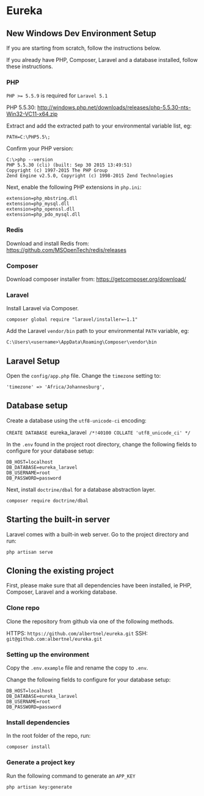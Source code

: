 Eureka
===================

## New Windows Dev Environment Setup

If you are starting from scratch, follow the instructions below.

If you already have PHP, Composer, Laravel and a database installed, follow these instructions.

### PHP

`PHP >= 5.5.9` is required for `Laravel 5.1`

PHP 5.5.30: http://windows.php.net/downloads/releases/php-5.5.30-nts-Win32-VC11-x64.zip

Extract and add the extracted path to your environmental variable list, eg:

```
PATH=C:\PHP5.5\;
```

Confirm your PHP version:

```
C:\>php --version
PHP 5.5.30 (cli) (built: Sep 30 2015 13:49:51)
Copyright (c) 1997-2015 The PHP Group
Zend Engine v2.5.0, Copyright (c) 1998-2015 Zend Technologies
```

Next, enable the following PHP extensions in `php.ini`:

```
extension=php_mbstring.dll
extension=php_mysql.dll
extension=php_openssl.dll
extension=php_pdo_mysql.dll
```

### Redis

Download and install Redis from: https://github.com/MSOpenTech/redis/releases

### Composer

Download composer installer from: https://getcomposer.org/download/

### Laravel

Install Laravel via Composer.

`composer global require "laravel/installer=~1.1"`

Add the Laravel `vendor/bin` path to your environmental `PATH` variable, eg:

`C:\Users\<username>\AppData\Roaming\Composer\vendor\bin`

## Laravel Setup

Open the `config/app.php` file. Change the `timezone` setting to:

`'timezone' => 'Africa/Johannesburg',`

## Database setup

Create a database using the `utf8-unicode-ci` encoding:

`CREATE DATABASE `eureka_laravel` /*!40100 COLLATE 'utf8_unicode_ci' */`

In the `.env` found in the project root directory, change the following fields to configure for your database setup:

```
DB_HOST=localhost
DB_DATABASE=eureka_laravel
DB_USERNAME=root
DB_PASSWORD=password
```

Next, install `doctrine/dbal` for a database abstraction layer.

`composer require doctrine/dbal`

## Starting the built-in server

Laravel comes with a built-in web server.
Go to the project directory and run:

`php artisan serve`

## Cloning the existing project

First, please make sure that all dependencies have been installed, ie PHP, Composer, Laravel and a working database.

### Clone repo

Clone the repository from github via one of the following methods.

HTTPS: `https://github.com/albertnel/eureka.git`
SSH: `git@github.com:albertnel/eureka.git`

### Setting up the environment

Copy the `.env.example` file and rename the copy to `.env`.

Change the following fields to configure for your database setup:

```
DB_HOST=localhost
DB_DATABASE=eureka_laravel
DB_USERNAME=root
DB_PASSWORD=password
```

### Install dependencies

In the root folder of the repo, run:

`composer install`

### Generate a project key

Run the following command to generate an `APP_KEY`

`php artisan key:generate`
